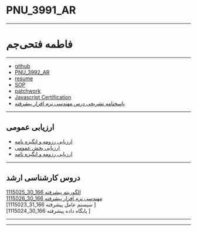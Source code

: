 # PNU_3991_AR
------------
# فاطمه فتحی‌جم
------------
- [github](https://github.com/fatemefathijam)
- [PNU_3992_AR](https://github.com/fatemefathijam/PNU_3992_AR)
- [resume](fatemefathijam.github.io)
- [SOP](#)
- [patchwork](#)
- [Javascript Certification](https://github.com/fatemefathijam/SoloLearn.github.io#readme)
- [پاسخنامه تشریحی درس مهندسی نرم افزار پیشرفته](https://github.com/fatemefathijam/PNU_3992_AR/blob/main/%D9%81%D8%AA%D8%AD%DB%8C_%D8%AC%D9%85_%D9%85%D9%87%D9%86%D8%AF%D8%B3%DB%8C_%D9%86%D8%B1%D9%85_%D8%A7%D9%81%D8%B2%D8%A7%D8%B1_%D9%BE%DB%8C%D8%B4%D8%B1%D9%81%D8%AA%D9%87.pdf)
--------------------
## ارزیابی عمومی
- [ارزیابی رزومه و انگیزه نامه](#)
- [ارزیابی بخش عمومی]()
- [ارزیابی رزومه و انگیزه نامه](#)
---------------------
## دروس کارشناسی ارشد

[1115025_30_166   الگوریتم پیشرفته ](https://github.com/AliRazavi-edu/PNU_3991/blob/master/_MSc/AdvancedAlgorithms)
<br>
[1115026_30_166 مهندسی نرم افزار پیشرفته ](https://github.com/AliRazavi-edu/PNU_3991/blob/master/_MSc/AdvancedSoftwareEngineering) 
<br>
[1115023_31_166 سیستم عامل پیشرفته ]
<br>
[1115024_30_166 پایگاه داده پیشرفته ]
<br>

--------------



--------------
